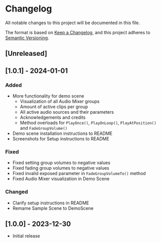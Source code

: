 # Changelog

All notable changes to this project will be documented in this file.

The format is based on [Keep a Changelog](https://keepachangelog.com/en/1.0.0/),
and this project adheres to [Semantic Versioning](https://semver.org/spec/v2.0.0.html).

## [Unreleased]

## [1.0.1] - 2024-01-01

### Added
- More functionality for demo scene
    - Visualization of all Audio Mixer groups
    - Amount of active clips per group
    - All active audio sources and their parameters
    - Acknowledgements and credits
    - Method overloads for `PlayOnce()`, `PlayOnLoop()`, `PlayAtPosition()` and `FadeGroupVolume()`
- Demo scene installation instructions to README
- Screenshots for Setup instructions to README

### Fixed
- Fixed setting group volumes to negative values
- Fixed fading group volumes to negative values
- Fixed invalid exposed parameter in `FadeGroupVolumeTo()` method
- Fixed Audio Mixer visualization in Demo Scene

### Changed
- Clarify setup instructions in README
- Remame Sample Scene to DemoScene

## [1.0.0] - 2023-12-30

- Initial release